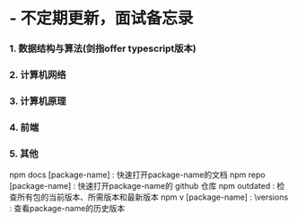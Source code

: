 # - 不定期更新，面试备忘录
### 1. 数据结构与算法(剑指offer typescript版本)
### 2. 计算机网络
### 3. 计算机原理
### 4. 前端
### 5. 其他


npm docs [package-name] : 快速打开package-name的文档
npm repo [package-name] : 快速打开package-name的 github 仓库
npm outdated : 检查所有包的当前版本、所需版本和最新版本
npm v [package-name] : \versions : 查看package-name的历史版本
